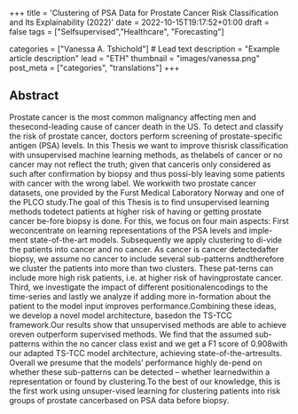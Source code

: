 +++
title = 'Clustering of PSA Data for Prostate Cancer Risk Classification and Its Explainability (2022)'
date = 2022-10-15T19:17:52+01:00
draft = false
tags = ["Selfsupervised","Healthcare", "Forecasting"]

categories = ["Vanessa A. Tshichold"] # Lead text
description =  "Example article description"
lead = "ETH"
thumbnail = "images/vanessa.png"
post_meta = ["categories", "translations"]
+++

## Abstract
Prostate cancer is the most common malignancy affecting men and thesecond-leading cause of cancer death in the US. To detect and classify the risk of prostate cancer, doctors perform screening of prostate-specific antigen (PSA) levels. In this Thesis we want to improve thisrisk classification with unsupervised machine learning methods, as thelabels of cancer or no cancer may not reflect the truth; given that canceris only considered as such after confirmation by biopsy and thus possi-bly leaving some patients with cancer with the wrong label. We workwith two prostate cancer datasets, one provided by the Furst Medical  ̈Laboratory Norway and one of the PLCO study.The goal of this Thesis is to find unsupervised learning methods todetect patients at higher risk of having or getting prostate cancer be-fore biopsy is done. For this, we focus on four main aspects: First weconcentrate on learning representations of the PSA levels and imple-ment state-of-the-art models. Subsequently we apply clustering to di-vide the patients into cancer and no cancer. As cancer is cancer detectedafter biopsy, we assume no cancer to include several sub-patterns andtherefore we cluster the patients into more than two clusters. These pat-terns can include more high risk patients, i.e. at higher risk of havingprostate cancer. Third, we investigate the impact of different positionalencodings to the time-series and lastly we analyze if adding more in-formation about the patient to the model input improves performance.Combining these ideas, we develop a novel model architecture, basedon the TS-TCC framework.Our results show that unsupervised methods are able to achieve oreven outperform supervised methods. We find that the assumed sub-patterns within the no cancer class exist and we get a F1 score of 0.908with our adapted TS-TCC model architecture, achieving state-of-the-artresults. Overall we presume that the models’ performance highly de-pend on whether these sub-patterns can be detected – whether learnedwithin a representation or found by clustering.To the best of our knowledge, this is the first work using unsuper-vised learning for clustering patients into risk groups of prostate cancerbased on PSA data before biopsy.
